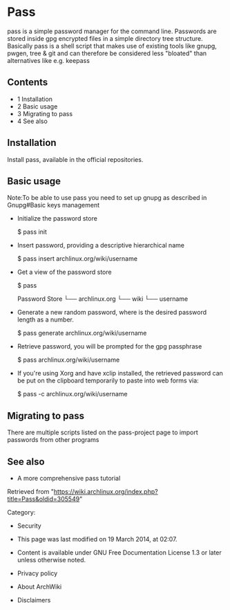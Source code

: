 Pass
====

pass is a simple password manager for the command line. Passwords are
stored inside gpg encrypted files in a simple directory tree structure.
Basically pass is a shell script that makes use of existing tools like
gnupg, pwgen, tree & git and can therefore be considered less "bloated"
than alternatives like e.g. keepass

Contents
--------

-   1 Installation
-   2 Basic usage
-   3 Migrating to pass
-   4 See also

Installation
------------

Install pass, available in the official repositories.

Basic usage
-----------

Note:To be able to use pass you need to set up gnupg as described in
Gnupg#Basic keys management

-   Initialize the password store

    $ pass init <gpg-id or email>

-   Insert password, providing a descriptive hierarchical name

    $ pass insert archlinux.org/wiki/username

-   Get a view of the password store

    $ pass

    Password Store
    └── archlinux.org
        └── wiki
            └── username

-   Generate a new random password, where <n> is the desired password
    length as a number.

    $ pass generate archlinux.org/wiki/username <n>

-   Retrieve password, you will be prompted for the gpg passphrase

    $ pass archlinux.org/wiki/username

-   If you're using Xorg and have xclip installed, the retrieved
    password can be put on the clipboard temporarily to paste into web
    forms via:

    $ pass -c archlinux.org/wiki/username

Migrating to pass
-----------------

There are multiple scripts listed on the pass-project page to import
passwords from other programs

See also
--------

-   A more comprehensive pass tutorial

Retrieved from
"https://wiki.archlinux.org/index.php?title=Pass&oldid=305549"

Category:

-   Security

-   This page was last modified on 19 March 2014, at 02:07.
-   Content is available under GNU Free Documentation License 1.3 or
    later unless otherwise noted.
-   Privacy policy
-   About ArchWiki
-   Disclaimers
